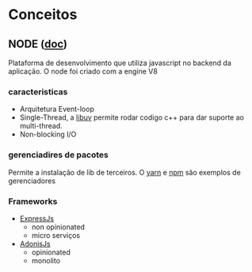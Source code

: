 # Conceitos

## NODE ([doc](https://nodejs.org/en/))

Plataforma de desenvolvimento que utiliza javascript no backend da aplicação. O node foi criado com a engine V8

### caracteristicas

- Arquitetura Event-loop
- Single-Thread, a [libuv](https://github.com/libuv/libuv) permite rodar codigo c++ para dar suporte ao multi-thread.
- Non-blocking I/O

### gerenciadires de pacotes

Permite a instalação de lib de terceiros. O [yarn](https://yarnpkg.com/pt-BR/) e [npm](https://www.npmjs.com/) são exemplos de gerenciadores

### Frameworks

 - [ExpressJs](https://expressjs.com/)
 	- non opinionated
	- micro serviços
 - [AdonisJs](https://adonisjs.com/)
 	- opinionated
	- monolito
	
